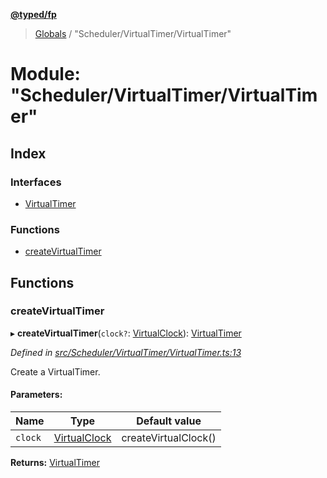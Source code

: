 **[@typed/fp](../README.md)**

> [Globals](../globals.md) / "Scheduler/VirtualTimer/VirtualTimer"

# Module: "Scheduler/VirtualTimer/VirtualTimer"

## Index

### Interfaces

* [VirtualTimer](../interfaces/_scheduler_virtualtimer_virtualtimer_.virtualtimer.md)

### Functions

* [createVirtualTimer](_scheduler_virtualtimer_virtualtimer_.md#createvirtualtimer)

## Functions

### createVirtualTimer

▸ **createVirtualTimer**(`clock?`: [VirtualClock](../interfaces/_scheduler_virtualtimer_virtualclock_.virtualclock.md)): [VirtualTimer](../interfaces/_scheduler_virtualtimer_virtualtimer_.virtualtimer.md)

*Defined in [src/Scheduler/VirtualTimer/VirtualTimer.ts:13](https://github.com/TylorS/typed-fp/blob/8639976/src/Scheduler/VirtualTimer/VirtualTimer.ts#L13)*

Create a VirtualTimer.

#### Parameters:

Name | Type | Default value |
------ | ------ | ------ |
`clock` | [VirtualClock](../interfaces/_scheduler_virtualtimer_virtualclock_.virtualclock.md) | createVirtualClock() |

**Returns:** [VirtualTimer](../interfaces/_scheduler_virtualtimer_virtualtimer_.virtualtimer.md)
